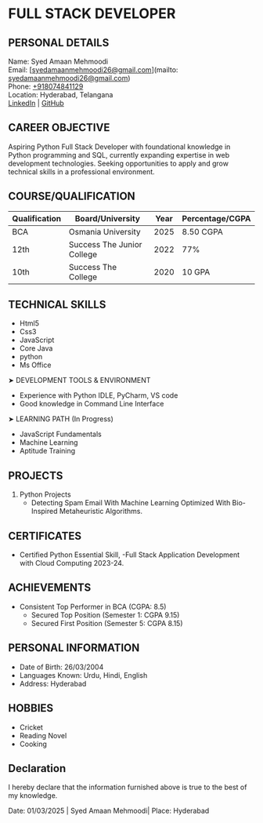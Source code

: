 #  FULL STACK DEVELOPER

## PERSONAL DETAILS
Name: Syed Amaan Mehmoodi  
Email: [syedamaanmehmoodi26@gmail.com](mailto: syedamaanmehmoodi26@gmail.com)  
Phone: [+918074841129](tel:+918074841129)  
Location: Hyderabad, Telangana  
[LinkedIn](https://www.linkedin.com/in/syed-amaan-mehmoodi-690683271) | [GitHub](https://github.com/amaan4n/)  

## CAREER OBJECTIVE

Aspiring Python Full Stack Developer with foundational knowledge in Python programming and SQL, currently expanding expertise in web development technologies. Seeking opportunities to apply and grow technical skills in a professional environment.

## COURSE/QUALIFICATION
| Qualification | Board/University | Year | Percentage/CGPA |
|--------------|------------------|------|------------|
| BCA | Osmania University | 2025 | 8.50 CGPA |
| 12th | Success The Junior College  | 2022 | 77%   
| 10th | Success The  College  | 2020| 10 GPA   

## TECHNICAL SKILLS
- Html5
- Css3
- JavaScript
- Core Java
- python
- Ms Office


➤ DEVELOPMENT TOOLS & ENVIRONMENT
- Experience with Python IDLE, PyCharm, VS code
- Good knowledge in Command Line Interface

➤ LEARNING PATH (In Progress)
- JavaScript Fundamentals
- Machine Learning 
- Aptitude Training

## PROJECTS
1. Python Projects
   - Detecting Spam Email With Machine Learning Optimized With Bio- Inspired Metaheuristic Algorithms.

CERTIFICATES
-----------
- Certified Python Essential Skill, 
-Full Stack Application Development with Cloud Computing 2023-24.


ACHIEVEMENTS
-----------
- Consistent Top Performer in BCA (CGPA: 8.5)
  - Secured Top Position (Semester 1: CGPA 9.15)
  - Secured First Position (Semester 5: CGPA 8.15)

## PERSONAL INFORMATION
- Date of Birth: 26/03/2004
- Languages Known: Urdu, Hindi, English
- Address: Hyderabad

## HOBBIES 
- Cricket 
- Reading Novel
- Cooking 

Declaration
----------
I hereby declare that the information furnished above is true to the best of my knowledge.

Date: 01/03/2025 |                                                   Syed Amaan Mehmoodi|
Place: Hyderabad                                                 
